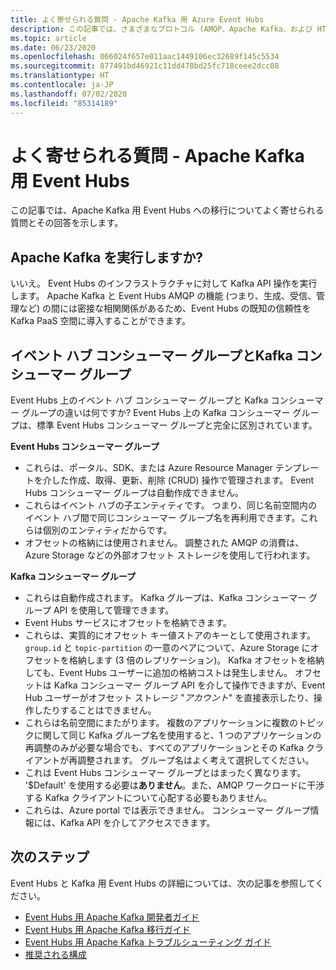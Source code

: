 ```yaml
---
title: よく寄せられる質問 - Apache Kafka 用 Azure Event Hubs
description: この記事では、さまざまなプロトコル (AMQP、Apache Kafka、および HTTPS) を使用するコンシューマーとプロデューサーが、Azure Event Hubs の使用時にイベントを交換する方法を示しています。
ms.topic: article
ms.date: 06/23/2020
ms.openlocfilehash: 066024f657e011aac1449106ec32689f145c5534
ms.sourcegitcommit: 877491bd46921c11dd478bd25fc718ceee2dcc08
ms.translationtype: HT
ms.contentlocale: ja-JP
ms.lasthandoff: 07/02/2020
ms.locfileid: "85314189"
---
```

# <a name="frequently-asked-questions---event-hubs-for-apache-kafka"></a>よく寄せられる質問 - Apache Kafka 用 Event Hubs 
この記事では、Apache Kafka 用 Event Hubs への移行についてよく寄せられる質問とその回答を示します。

## <a name="do-you-run-apache-kafka"></a>Apache Kafka を実行しますか?

いいえ。  Event Hubs のインフラストラクチャに対して Kafka API 操作を実行します。  Apache Kafka と Event Hubs AMQP の機能 (つまり、生成、受信、管理など) の間には密接な相関関係があるため、Event Hubs の既知の信頼性を Kafka PaaS 空間に導入することができます。

## <a name="event-hubs-consumer-group-vs-kafka-consumer-group"></a>イベント ハブ コンシューマー グループとKafka コンシューマー グループ
Event Hubs 上のイベント ハブ コンシューマー グループと Kafka コンシューマー グループの違いは何ですか? Event Hubs 上の Kafka コンシューマー グループは、標準 Event Hubs コンシューマー グループと完全に区別されています。

**Event Hubs コンシューマー グループ**

- これらは、ポータル、SDK、または Azure Resource Manager テンプレートを介した作成、取得、更新、削除 (CRUD) 操作で管理されます。 Event Hubs コンシューマー グループは自動作成できません。
- これらはイベント ハブの子エンティティです。 つまり、同じ名前空間内のイベント ハブ間で同じコンシューマー グループ名を再利用できます。これらは個別のエンティティだからです。
- オフセットの格納には使用されません。 調整された AMQP の消費は、Azure Storage などの外部オフセット ストレージを使用して行われます。

**Kafka コンシューマー グループ**

- これらは自動作成されます。  Kafka グループは、Kafka コンシューマー グループ API を使用して管理できます。
- Event Hubs サービスにオフセットを格納できます。
- これらは、実質的にオフセット キー値ストアのキーとして使用されます。 `group.id` と `topic-partition` の一意のペアについて、Azure Storage にオフセットを格納します (3 倍のレプリケーション)。 Kafka オフセットを格納しても、Event Hubs ユーザーに追加の格納コストは発生しません。 オフセットは Kafka コンシューマー グループ API を介して操作できますが、Event Hub ユーザーがオフセット ストレージ "*アカウント*" を直接表示したり、操作したりすることはできません。  
- これらは名前空間にまたがります。 複数のアプリケーションに複数のトピックに関して同じ Kafka グループ名を使用すると、1 つのアプリケーションの再調整のみが必要な場合でも、すべてのアプリケーションとその Kafka クライアントが再調整されます。  グループ名はよく考えて選択してください。
- これは Event Hubs コンシューマー グループとはまったく異なります。 '$Default' を使用する必要は**ありません**。また、AMQP ワークロードに干渉する Kafka クライアントについて心配する必要もありません。
- これらは、Azure portal では表示できません。 コンシューマー グループ情報には、Kafka API を介してアクセスできます。

## <a name="next-steps"></a>次のステップ
Event Hubs と Kafka 用 Event Hubs の詳細については、次の記事を参照してください。  

- [Event Hubs 用 Apache Kafka 開発者ガイド](apache-kafka-developer-guide.md)
- [Event Hubs 用 Apache Kafka 移行ガイド](apache-kafka-migration-guide.md)
- [Event Hubs 用 Apache Kafka トラブルシューティング ガイド](apache-kafka-troubleshooting-guide.md)
- [推奨される構成](https://github.com/Azure/azure-event-hubs-for-kafka/blob/master/CONFIGURATION.md)

